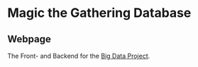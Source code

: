 # Magic the Gathering Database

## Webpage
The Front- and Backend for the [Big Data Project](https://github.com/mergej/big-data-mtg).

